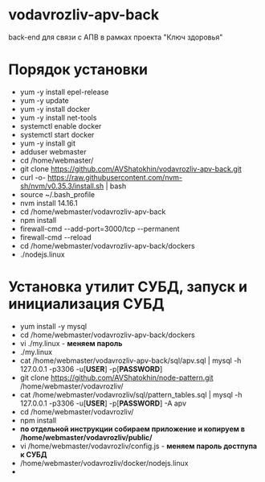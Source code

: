 # vodavrozliv-apv-back
back-end для связи с АПВ в рамках проекта "Ключ здоровья"

# Порядок установки

* yum -y install epel-release
* yum -y update
* yum -y install docker
* yum -y install net-tools
* systemctl enable docker
* systemctl start docker
* yum -y install git
* adduser webmaster
* cd /home/webmaster/
* git clone https://github.com/AVShatokhin/vodavrozliv-apv-back.git
* curl -o- https://raw.githubusercontent.com/nvm-sh/nvm/v0.35.3/install.sh | bash
* source ~/.bash_profile
* nvm install 14.16.1
* cd /home/webmaster/vodavrozliv-apv-back
* npm install
* firewall-cmd --add-port=3000/tcp --permanent
* firewall-cmd --reload
* cd /home/webmaster/vodavrozliv-apv-back/dockers
* ./nodejs.linux

# Установка утилит СУБД, запуск и инициализация СУБД

* yum install -y mysql
* cd /home/webmaster/vodavrozliv-apv-back/dockers
* vi ./my.linux - **меняем пароль**
* ./my.linux
* cat /home/webmaster/vodavrozliv-apv-back/sql/apv.sql | mysql -h 127.0.0.1 -p3306 -u[**USER**] -p[**PASSWORD**]
* git clone https://github.com/AVShatokhin/node-pattern.git /home/webmaster/vodavrozliv/
* cat /home/webmaster/vodavrozliv/sql/pattern_tables.sql | mysql -h 127.0.0.1 -p3306 -u[**USER**] -p[**PASSWORD**] -A apv
* cd /home/webmaster/vodavrozliv/
* npm install
* **по отдельной инструкции собираем приложение и копируем в /home/webmaster/vodavrozliv/public/**
* vi /home/webmaster/vodavrozliv/config.js - **меняем пароль достпупа к СУБД**
* /home/webmaster/vodavrozliv/docker/nodejs.linux
* 
